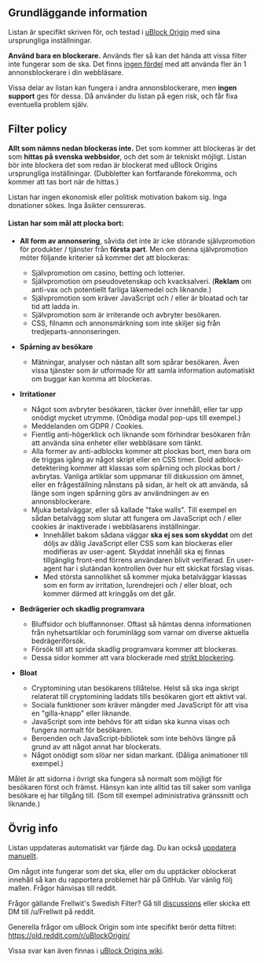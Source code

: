 ## Grundläggande information

Listan är specifikt skriven för, och testad i [uBlock Origin](https://github.com/gorhill/uBlock) med sina ursprungliga inställningar.

**Använd bara en blockerare.** Används fler så kan det hända att vissa filter inte fungerar som de ska. Det finns [ingen fördel](https://twitter.com/gorhill/status/1033706103782170625) med att använda fler än 1 annonsblockerare i din webbläsare.

Vissa delar av listan kan fungera i andra annonsblockerare, men **ingen support** ges för dessa. Då använder du listan på egen risk, och får fixa eventuella problem själv.

## Filter policy

**Allt som nämns nedan blockeras inte.** Det som kommer att blockeras är det som **hittas på svenska webbsidor**, och det som är tekniskt möjligt. Listan bör inte blockera det som redan är blockerat med uBlock Origins ursprungliga inställningar. (Dubbletter kan fortfarande förekomma, och kommer att tas bort när de hittas.)

Listan har ingen ekonomisk eller politisk motivation bakom sig. Inga donationer sökes. Inga åsikter censureras.

#### Listan har som mål att plocka bort:

* **All form av annonsering**, såvida det inte är icke störande självpromotion för produkter / tjänster från **första part**. Men om denna självpromotion möter följande kriterier så kommer det att blockeras:
    - Självpromotion om casino, betting och lotterier.
    - Självpromotion om pseudovetenskap och kvacksalveri. (**Reklam** om anti-vax och potentiellt farliga läkemedel och liknande.)
    - Självpromotion som kräver JavaScript och / eller är bloatad och tar tid att ladda in.
    - Självpromotion som är irriterande och avbryter besökaren.
    - CSS, filnamn och annonsmärkning som inte skiljer sig från tredjeparts-annonseringen.

* **Spårning av besökare**
    - Mätningar, analyser och nästan allt som spårar besökaren. Även vissa tjänster som är utformade för att samla information automatiskt om buggar kan komma att blockeras.

* **Irritationer**
    - Något som avbryter besökaren, täcker över innehåll, eller tar upp onödigt mycket utrymme. (Onödiga modal pop-ups till exempel.)
    - Meddelanden om GDPR / Cookies.
    - Fientlig anti-högerklick och liknande som förhindrar besökaren från att använda sina enheter eller webbläsare som tänkt.
    - Alla former av anti-adblocks kommer att plockas bort, men bara om de triggas igång av något skript eller en CSS timer. Dold adblock-detektering kommer att klassas som spårning och plockas bort / avbrytas. Vanliga artiklar som uppmanar till diskussion om ämnet, eller en frågeställning nånstans på sidan, är helt ok att använda, så länge som ingen spårning görs av användningen av en annonsblockerare.
    - Mjuka betalväggar, eller så kallade "fake walls". Till exempel en sådan betalvägg som slutar att fungera om JavaScript och / eller cookies är inaktiverade i webbläsarens inställningar.
        - Innehållet bakom sådana väggar **ska ej ses som skyddat** om det döljs av dålig JavaScript eller CSS som kan blockeras eller modifieras av user-agent. Skyddat innehåll ska ej finnas tillgänglig front-end förrens användaren blivit verifierad. En user-agent har i slutändan kontrollen över hur ett skickat förslag visas.
        - Med största sannolikhet så kommer mjuka betalväggar klassas som en form av irritation, lurendrejeri och / eller bloat, och kommer därmed att kringgås om det går.

* **Bedrägerier och skadlig programvara**
    - Bluffsidor och bluffannonser. Oftast så hämtas denna informationen från nyhetsartiklar och foruminlägg som varnar om diverse aktuella bedrägeriförsök.
    - Försök till att sprida skadlig programvara kommer att blockeras.
    - Dessa sidor kommer att vara blockerade med [strikt blockering](https://github.com/gorhill/uBlock/wiki/Strict-blocking).

* **Bloat**
    - Cryptomining utan besökarens tillåtelse. Helst så ska inga skript relaterat till cryptomining laddats tills besökaren gjort ett aktivt val.
    - Sociala funktioner som kräver mängder med JavaScript för att visa en "gilla-knapp" eller liknande.
    - JavaScript som inte behövs för att sidan ska kunna visas och fungera normalt för besökaren.
    - Beroenden och JavaScript-bibliotek som inte behövs längre på grund av att något annat har blockerats.
    - Något onödigt som slöar ner sidan markant. (Dåliga animationer till exempel.)

Målet är att sidorna i övrigt ska fungera så normalt som möjligt för besökaren först och främst. Hänsyn kan inte alltid tas till saker som vanliga besökare ej har tillgång till. (Som till exempel administrativa gränssnitt och liknande.)

## Övrig info

Listan uppdateras automatiskt var fjärde dag. Du kan också [uppdatera manuellt](https://github.com/gorhill/uBlock/wiki/Dashboard:-Filter-lists#update-now).

Om något inte fungerar som det ska, eller om du upptäcker oblockerat innehåll så kan du rapportera problemet här på GitHub. Var vänlig följ mallen. Frågor hänvisas till reddit.

Frågor gällande Frellwit's Swedish Filter? Gå till [discussions](https://github.com/lassekongo83/Frellwits-filter-lists/discussions) eller skicka ett DM till /u/Frellwit på reddit.

Generella frågor om uBlock Origin som inte specifikt berör detta filtret: https://old.reddit.com/r/uBlockOrigin/

Vissa svar kan även finnas i [uBlock Origins wiki](https://github.com/gorhill/uBlock/wiki).

